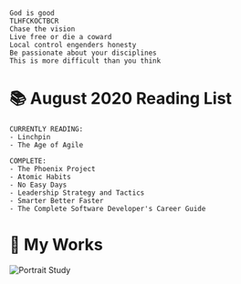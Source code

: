 ```
God is good
TLHFCKOCTBCR
Chase the vision
Live free or die a coward
Local control engenders honesty
Be passionate about your disciplines
This is more difficult than you think
```

# 📚 August 2020 Reading List
```
CURRENTLY READING:
- Linchpin
- The Age of Agile

COMPLETE:
- The Phoenix Project
- Atomic Habits
- No Easy Days
- Leadership Strategy and Tactics
- Smarter Better Faster
- The Complete Software Developer's Career Guide
```

# 🎨 My Works

![Portrait Study](https://i.imgur.com/kO2ADZf.jpg)
